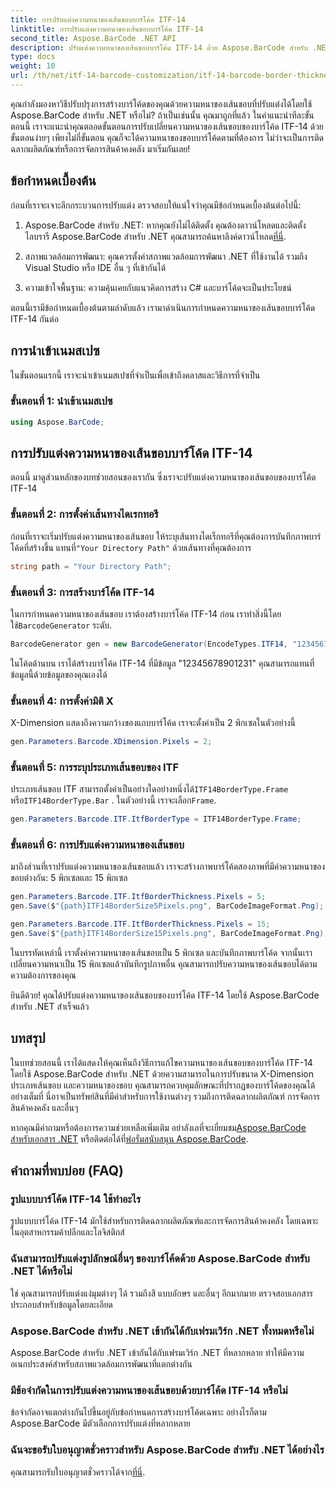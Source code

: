 ```yaml
---
title: การปรับแต่งความหนาของเส้นขอบบาร์โค้ด ITF-14
linktitle: การปรับแต่งความหนาของเส้นขอบบาร์โค้ด ITF-14
second_title: Aspose.BarCode .NET API
description: ปรับแต่งความหนาของเส้นขอบบาร์โค้ด ITF-14 ด้วย Aspose.BarCode สำหรับ .NET คำแนะนำทีละขั้นตอนสำหรับการสร้างบาร์โค้ดที่ราบรื่น
type: docs
weight: 10
url: /th/net/itf-14-barcode-customization/itf-14-barcode-border-thickness-customization/
---
```


คุณกำลังมองหาวิธีปรับปรุงการสร้างบาร์โค้ดของคุณด้วยความหนาของเส้นขอบที่ปรับแต่งได้โดยใช้ Aspose.BarCode สำหรับ .NET หรือไม่? ถ้าเป็นเช่นนั้น คุณมาถูกที่แล้ว ในคำแนะนำทีละขั้นตอนนี้ เราจะแนะนำคุณตลอดขั้นตอนการปรับเปลี่ยนความหนาของเส้นขอบของบาร์โค้ด ITF-14 ด้วยขั้นตอนง่ายๆ เพียงไม่กี่ขั้นตอน คุณก็จะได้ความหนาของขอบบาร์โค้ดตามที่ต้องการ ไม่ว่าจะเป็นการติดฉลากผลิตภัณฑ์หรือการจัดการสินค้าคงคลัง มาเริ่มกันเลย!

## ข้อกำหนดเบื้องต้น

ก่อนที่เราจะเจาะลึกกระบวนการปรับแต่ง ตรวจสอบให้แน่ใจว่าคุณมีข้อกำหนดเบื้องต้นต่อไปนี้:

1.  Aspose.BarCode สำหรับ .NET: หากคุณยังไม่ได้ติดตั้ง คุณต้องดาวน์โหลดและติดตั้งไลบรารี Aspose.BarCode สำหรับ .NET คุณสามารถค้นหาลิงค์ดาวน์โหลด[ที่นี่](https://releases.aspose.com/barcode/net/).

2. สภาพแวดล้อมการพัฒนา: คุณควรตั้งค่าสภาพแวดล้อมการพัฒนา .NET ที่ใช้งานได้ รวมถึง Visual Studio หรือ IDE อื่น ๆ ที่เข้ากันได้

3. ความเข้าใจพื้นฐาน: ความคุ้นเคยกับแนวคิดการสร้าง C# และบาร์โค้ดจะเป็นประโยชน์

ตอนนี้เรามีข้อกำหนดเบื้องต้นตามลำดับแล้ว เรามาดำเนินการกำหนดความหนาของเส้นขอบบาร์โค้ด ITF-14 กันต่อ

## การนำเข้าเนมสเปซ

ในขั้นตอนแรกนี้ เราจะนำเข้าเนมสเปซที่จำเป็นเพื่อเข้าถึงคลาสและวิธีการที่จำเป็น

### ขั้นตอนที่ 1: นำเข้าเนมสเปซ

```csharp
using Aspose.BarCode;
```

## การปรับแต่งความหนาของเส้นขอบบาร์โค้ด ITF-14

ตอนนี้ มาดูส่วนหลักของบทช่วยสอนของเรากัน ซึ่งเราจะปรับแต่งความหนาของเส้นขอบของบาร์โค้ด ITF-14

### ขั้นตอนที่ 2: การตั้งค่าเส้นทางไดเรกทอรี

 ก่อนที่เราจะเริ่มปรับแต่งความหนาของเส้นขอบ ให้ระบุเส้นทางไดเร็กทอรีที่คุณต้องการบันทึกภาพบาร์โค้ดที่สร้างขึ้น แทนที่`"Your Directory Path"` ด้วยเส้นทางที่คุณต้องการ

```csharp
string path = "Your Directory Path";
```

### ขั้นตอนที่ 3: การสร้างบาร์โค้ด ITF-14

 ในการกำหนดความหนาของเส้นขอบ เราต้องสร้างบาร์โค้ด ITF-14 ก่อน เราทำสิ่งนี้โดยใช้`BarcodeGenerator` ระดับ.

```csharp
BarcodeGenerator gen = new BarcodeGenerator(EncodeTypes.ITF14, "12345678901231");
```

ในโค้ดด้านบน เราได้สร้างบาร์โค้ด ITF-14 ที่มีข้อมูล "12345678901231" คุณสามารถแทนที่ข้อมูลนี้ด้วยข้อมูลของคุณเองได้

### ขั้นตอนที่ 4: การตั้งค่ามิติ X

X-Dimension แสดงถึงความกว้างของแถบบาร์โค้ด เราจะตั้งค่าเป็น 2 พิกเซลในตัวอย่างนี้

```csharp
gen.Parameters.Barcode.XDimension.Pixels = 2;
```

### ขั้นตอนที่ 5: การระบุประเภทเส้นขอบของ ITF

 ประเภทเส้นขอบ ITF สามารถตั้งค่าเป็นอย่างใดอย่างหนึ่งได้`ITF14BorderType.Frame` หรือ`ITF14BorderType.Bar` . ในตัวอย่างนี้ เราจะเลือก`Frame`.

```csharp
gen.Parameters.Barcode.ITF.ItfBorderType = ITF14BorderType.Frame;
```

### ขั้นตอนที่ 6: การปรับแต่งความหนาของเส้นขอบ

มาถึงส่วนที่เราปรับแต่งความหนาของเส้นขอบแล้ว เราจะสร้างภาพบาร์โค้ดสองภาพที่มีค่าความหนาของขอบต่างกัน: 5 พิกเซลและ 15 พิกเซล

```csharp
gen.Parameters.Barcode.ITF.ItfBorderThickness.Pixels = 5;
gen.Save($"{path}ITF14BorderSize5Pixels.png", BarCodeImageFormat.Png);

gen.Parameters.Barcode.ITF.ItfBorderThickness.Pixels = 15;
gen.Save($"{path}ITF14BorderSize15Pixels.png", BarCodeImageFormat.Png);
```

ในบรรทัดเหล่านี้ เราตั้งค่าความหนาของเส้นขอบเป็น 5 พิกเซล และบันทึกภาพบาร์โค้ด จากนั้นเราเปลี่ยนความหนาเป็น 15 พิกเซลแล้วบันทึกรูปภาพอื่น คุณสามารถปรับความหนาของเส้นขอบได้ตามความต้องการของคุณ

ยินดีด้วย! คุณได้ปรับแต่งความหนาของเส้นขอบของบาร์โค้ด ITF-14 โดยใช้ Aspose.BarCode สำหรับ .NET สำเร็จแล้ว

## บทสรุป

ในบทช่วยสอนนี้ เราได้แสดงให้คุณเห็นถึงวิธีการแก้ไขความหนาของเส้นขอบของบาร์โค้ด ITF-14 โดยใช้ Aspose.BarCode สำหรับ .NET ด้วยความสามารถในการปรับขนาด X-Dimension ประเภทเส้นขอบ และความหนาของขอบ คุณสามารถควบคุมลักษณะที่ปรากฏของบาร์โค้ดของคุณได้อย่างเต็มที่ นี่อาจเป็นทรัพย์สินที่มีค่าสำหรับการใช้งานต่างๆ รวมถึงการติดฉลากผลิตภัณฑ์ การจัดการสินค้าคงคลัง และอื่นๆ

 หากคุณมีคำถามหรือต้องการความช่วยเหลือเพิ่มเติม อย่าลังเลที่จะเยี่ยมชม[Aspose.BarCode สำหรับเอกสาร .NET](https://reference.aspose.com/barcode/net/) หรือติดต่อได้ที่[ฟอรั่มสนับสนุน Aspose.BarCode](https://forum.aspose.com/c/barcode/13).

## คำถามที่พบบ่อย (FAQ)

### รูปแบบบาร์โค้ด ITF-14 ใช้ทำอะไร
รูปแบบบาร์โค้ด ITF-14 มักใช้สำหรับการติดฉลากผลิตภัณฑ์และการจัดการสินค้าคงคลัง โดยเฉพาะในอุตสาหกรรมค้าปลีกและโลจิสติกส์

### ฉันสามารถปรับแต่งรูปลักษณ์อื่นๆ ของบาร์โค้ดด้วย Aspose.BarCode สำหรับ .NET ได้หรือไม่
ใช่ คุณสามารถปรับแต่งแง่มุมต่างๆ ได้ รวมถึงสี แบบอักษร และอื่นๆ อีกมากมาย ตรวจสอบเอกสารประกอบสำหรับข้อมูลโดยละเอียด

### Aspose.BarCode สำหรับ .NET เข้ากันได้กับเฟรมเวิร์ก .NET ทั้งหมดหรือไม่
Aspose.BarCode สำหรับ .NET เข้ากันได้กับเฟรมเวิร์ก .NET ที่หลากหลาย ทำให้มีความอเนกประสงค์สำหรับสภาพแวดล้อมการพัฒนาที่แตกต่างกัน

### มีข้อจำกัดในการปรับแต่งความหนาของเส้นขอบด้วยบาร์โค้ด ITF-14 หรือไม่
ข้อจำกัดอาจแตกต่างกันไปขึ้นอยู่กับข้อกำหนดการสร้างบาร์โค้ดเฉพาะ อย่างไรก็ตาม Aspose.BarCode มีตัวเลือกการปรับแต่งที่หลากหลาย

### ฉันจะขอรับใบอนุญาตชั่วคราวสำหรับ Aspose.BarCode สำหรับ .NET ได้อย่างไร
 คุณสามารถรับใบอนุญาตชั่วคราวได้จาก[ที่นี่](https://purchase.aspose.com/temporary-license/).
